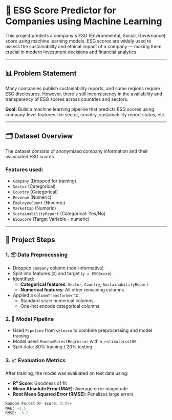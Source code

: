 # 🌱 ESG Score Predictor for Companies using Machine Learning

This project predicts a company's ESG (Environmental, Social, Governance) score using machine learning models. ESG scores are widely used to assess the sustainability and ethical impact of a company — making them crucial in modern investment decisions and financial analytics.

---

## 📊 Problem Statement

Many companies publish sustainability reports, and some regions require ESG disclosures. However, there's still inconsistency in the availability and transparency of ESG scores across countries and sectors.

**Goal:** Build a machine learning pipeline that predicts ESG scores using company-level features like sector, country, sustainability report status, etc.

---

## 🗂️ Dataset Overview

The dataset consists of anonymized company information and their associated ESG scores.

### Features used:
- `Company` (Dropped for training)
- `Sector` (Categorical)
- `Country` (Categorical)
- `Revenue` (Numeric)
- `EmployeeCount` (Numeric)
- `MarketCap` (Numeric)
- `SustainabilityReport` (Categorical: Yes/No)
- `ESGScore` (Target Variable - numeric)

---

## 🧪 Project Steps

### 1. 📦 Data Preprocessing

- Dropped `Company` column (non-informative)
- Split into features (`X`) and target (`y = ESGScore`)
- Identified:
  - **Categorical features**: `Sector`, `Country`, `SustainabilityReport`
  - **Numerical features**: All other remaining columns
- Applied a `ColumnTransformer` to:
  - Standard scale numerical columns
  - One-hot encode categorical columns

### 2. 🔨 Model Pipeline

- Used `Pipeline` from `sklearn` to combine preprocessing and model training
- Model used: `RandomForestRegressor` with `n_estimators=100`
- Split data: 80% training / 20% testing

### 3. 📈 Evaluation Metrics

After training, the model was evaluated on test data using:

- **R² Score**: Goodness of fit
- **Mean Absolute Error (MAE)**: Average error magnitude
- **Root Mean Squared Error (RMSE)**: Penalizes large errors

```python
Random Forest R² Score: 0.85+
MAE: ~2.5
RMSE: ~3.2
